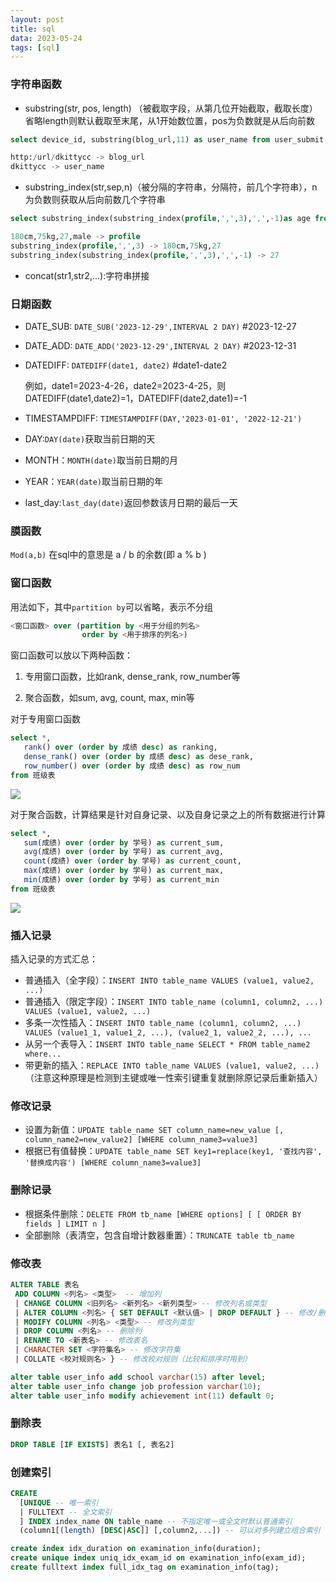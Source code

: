 ```yaml
---
layout: post
title: sql
data: 2023-05-24
tags: [sql]
---
```


### 字符串函数

- substring(str, pos, length) （被截取字段，从第几位开始截取，截取长度）省略length则默认截取至末尾，从1开始数位置，pos为负数就是从后向前数

```sql
select device_id, substring(blog_url,11) as user_name from user_submit

http:/url/dkittycc -> blog_url
dkittycc -> user_name
```

- substring_index(str,sep,n)（被分隔的字符串，分隔符，前几个字符串），n为负数则获取从后向前数几个字符串

```sql
select substring_index(substring_index(profile,',',3),',',-1)as age from user_submit group by age

180cm,75kg,27,male -> profile
substring_index(profile,',',3) -> 180cm,75kg,27
substring_index(substring_index(profile,',',3),',',-1) -> 27
```

- concat(str1,str2,...):字符串拼接


### 日期函数

- DATE_SUB: `DATE_SUB('2023-12-29',INTERVAL 2 DAY)` #2023-12-27
  
- DATE_ADD:  `DATE_ADD('2023-12-29',INTERVAL 2 DAY)` #2023-12-31

- DATEDIFF: `DATEDIFF(date1, date2)` #date1-date2

  例如，date1=2023-4-26，date2=2023-4-25，则DATEDIFF(date1,date2)=1，DATEDIFF(date2,date1)=-1

- TIMESTAMPDIFF: `TIMESTAMPDIFF(DAY,'2023-01-01', '2022-12-21')`

- DAY:`DAY(date)`获取当前日期的天

- MONTH：`MONTH(date)`取当前日期的月

- YEAR：`YEAR(date)`取当前日期的年

- last_day:`last_day(date)`返回参数该月日期的最后一天

### 膜函数

`Mod(a,b)` 在sql中的意思是 a / b 的余数(即 a % b )

### 窗口函数

用法如下，其中`partition by`可以省略，表示不分组

```sql
<窗口函数> over (partition by <用于分组的列名>
                order by <用于排序的列名>)
```

窗口函数可以放以下两种函数：

1. 专用窗口函数，比如rank, dense_rank, row_number等

2. 聚合函数，如sum, avg, count, max, min等


对于专用窗口函数

```sql
select *,
   rank() over (order by 成绩 desc) as ranking,
   dense_rank() over (order by 成绩 desc) as dese_rank,
   row_number() over (order by 成绩 desc) as row_num
from 班级表
```

![](https://pic2.zhimg.com/v2-ad1d86f5a5b9f0ef684907b20b341099_b.webp?consumer=ZHI_MENG)

对于聚合函数，计算结果是针对自身记录、以及自身记录之上的所有数据进行计算

```sql
select *,
   sum(成绩) over (order by 学号) as current_sum,
   avg(成绩) over (order by 学号) as current_avg,
   count(成绩) over (order by 学号) as current_count,
   max(成绩) over (order by 学号) as current_max,
   min(成绩) over (order by 学号) as current_min
from 班级表
```

![](https://pic2.zhimg.com/v2-c48f0218306f65049fcf9f98c184226d_b.webp?consumer=ZHI_MENG)

### 插入记录

插入记录的方式汇总：

- 普通插入（全字段）：`INSERT INTO table_name VALUES (value1, value2, ...)`
- 普通插入（限定字段）：`INSERT INTO table_name (column1, column2, ...) VALUES (value1, value2, ...)`
- 多条一次性插入：`INSERT INTO table_name (column1, column2, ...) VALUES (value1_1, value1_2, ...), (value2_1, value2_2, ...), ...`
- 从另一个表导入：`INSERT INTO table_name SELECT * FROM table_name2  where...`
- 带更新的插入：`REPLACE INTO table_name VALUES (value1, value2, ...)` （注意这种原理是检测到主键或唯一性索引键重复就删除原记录后重新插入）

### 修改记录

- 设置为新值：`UPDATE table_name SET column_name=new_value [, column_name2=new_value2] [WHERE column_name3=value3]`
- 根据已有值替换：`UPDATE table_name SET key1=replace(key1, '查找内容', '替换成内容') [WHERE column_name3=value3]`

### 删除记录

- 根据条件删除：`DELETE FROM tb_name [WHERE options] [ [ ORDER BY fields ] LIMIT n ]`
- 全部删除（表清空，包含自增计数器重置）：`TRUNCATE table tb_name`

### 修改表

```sql
ALTER TABLE 表名
 ADD COLUMN <列名> <类型>  -- 增加列
 | CHANGE COLUMN <旧列名> <新列名> <新列类型> -- 修改列名或类型
 | ALTER COLUMN <列名> { SET DEFAULT <默认值> | DROP DEFAULT } -- 修改/删除 列的默认值
 | MODIFY COLUMN <列名> <类型> -- 修改列类型
 | DROP COLUMN <列名> -- 删除列
 | RENAME TO <新表名> -- 修改表名
 | CHARACTER SET <字符集名> -- 修改字符集
 | COLLATE <校对规则名> } -- 修改校对规则（比较和排序时用到）
```

```sql
alter table user_info add school varchar(15) after level;
alter table user_info change job profession varchar(10);
alter table user_info modify achievement int(11) default 0;
```

### 删除表

```sql
DROP TABLE [IF EXISTS] 表名1 [, 表名2]
```

### 创建索引

```sql
CREATE 
  [UNIQUE -- 唯一索引
  | FULLTEXT -- 全文索引
  ] INDEX index_name ON table_name -- 不指定唯一或全文时默认普通索引
  (column1[(length) [DESC|ASC]] [,column2,...]) -- 可以对多列建立组合索引  
```

```sql
create index idx_duration on examination_info(duration);
create unique index uniq_idx_exam_id on examination_info(exam_id);
create fulltext index full_idx_tag on examination_info(tag);
```

